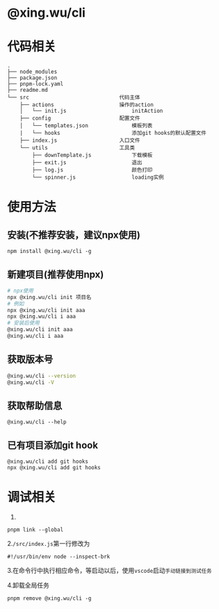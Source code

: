 # @xing.wu/cli

# 代码相关
```
.
├── node_modules                    
├── package.json                    
├── pnpm-lock.yaml
├── readme.md                       
└── src                             代码主体
    ├── actions                     操作的action
    │   └── init.js                     initAction
    ├── config                      配置文件
    │   └── templates.json              模板列表
    |   └── hooks                       添加git hooks的默认配置文件
    ├── index.js                    入口文件
    └── utils                       工具类
        ├── downTemplate.js             下载模板
        ├── exit.js                     退出
        ├── log.js                      颜色打印
        └── spinner.js                  loading实例
```

# 使用方法
## 安装(不推荐安装，建议npx使用)
```
npm install @xing.wu/cli -g
```

## 新建项目(推荐使用npx)
```bash
# npx使用
npx @xing.wu/cli init 项目名
# 例如
npx @xing.wu/cli init aaa
npx @xing.wu/cli i aaa
# 安装后使用
@xing.wu/cli init aaa
@xing.wu/cli i aaa
```

## 获取版本号
```bash
@xing.wu/cli --version
@xing.wu/cli -V
```

## 获取帮助信息
```
@xing.wu/cli --help
```

## 已有项目添加git hook
```
@xing.wu/cli add git hooks
npx @xing.wu/cli add git hooks
```


# 调试相关
1.
```
pnpm link --global
```

2.`/src/index.js`第一行修改为
```
#!/usr/bin/env node --inspect-brk
```

3.在命令行中执行相应命令，等启动以后，使用`vscode`启动`手动链接到测试任务`

4.卸载全局任务
```
pnpm remove @xing.wu/cli -g
```